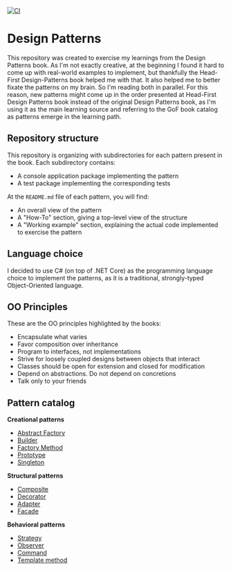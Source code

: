 [![CI](https://github.com/kaiosilveira/design-patterns/actions/workflows/dotnet.yml/badge.svg)](https://github.com/kaiosilveira/design-patterns/actions/workflows/dotnet.yml)

# Design Patterns

This repository was created to exercise my learnings from the Design Patterns book.
As I'm not exactly creative, at the beginning I found it hard to come up with real-world examples to implement, but thankfully the Head-First Design-Patterns book helped me with that. It also helped me to better fixate the patterns on my brain. So I'm reading both in parallel. For this reason, new patterns might come up in the order presented at Head-First Design Patterns book instead of the original Design Patterns book, as I'm using it as the main learning source and referring to the GoF book catalog as patterns emerge in the learning path.

## Repository structure

This repository is organizing with subdirectories for each pattern present in the book. Each subdirectory contains:

- A console application package implementing the pattern
- A test package implementing the corresponding tests

At the `README.md` file of each pattern, you will find:

- An overall view of the pattern
- A "How-To" section, giving a top-level view of the structure
- A "Working example" section, explaining the actual code implemented to exercise the pattern

## Language choice

I decided to use C# (on top of .NET Core) as the programming language choice to implement the patterns, as it is a traditional, strongly-typed Object-Oriented language.

## OO Principles
These are the OO principles highlighted by the books:
- Encapsulate what varies
- Favor composition over inheritance
- Program to interfaces, not implementations
- Strive for loosely coupled designs between objects that interact
- Classes should be open for extension and closed for modification
- Depend on abstractions. Do not depend on concretions
- Talk only to your friends

## Pattern catalog

**Creational patterns**

- [Abstract Factory](/abstract-factory)
- [Builder](/builder)
- [Factory Method](/factory-method)
- [Prototype](/prototype)
- [Singleton](/singleton)

**Structural patterns**

- [Composite](/composite)
- [Decorator](/decorator)
- [Adapter](/adapter)
- [Facade](/facade)

**Behavioral patterns**

- [Strategy](/strategy)
- [Observer](/observer)
- [Command](/command)
- [Template method](/template-method)
